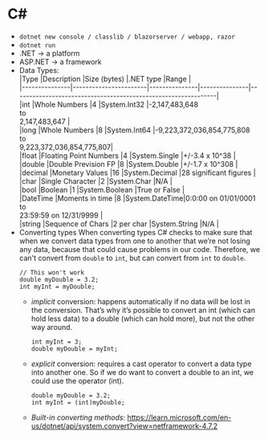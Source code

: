 # C#

- `dotnet new console / classlib / blazorserver / webapp, razor`
- `dotnet run`
- .NET -> a platform
- ASP.NET -> a framework
- Data Types:  
  |Type |Description |Size (bytes) |.NET type |Range |  
  |---------------|-----------------------|---------------|---------------|---------------------------------------------------------------|  
  |int |Whole Numbers |4 |System.Int32 |-2,147,483,648<br/>to<br/>2,147,483,647 |  
  |long |Whole Numbers |8 |System.Int64 |-9,223,372,036,854,775,808<br/>to<br/>9,223,372,036,854,775,807|  
  |float |Floating Point Numbers |4 |System.Single |+/-3.4 x 10^38 |  
  |double |Double Prevision FP |8 |System.Double |+/-1.7 x 10^308 |  
  |decimal |Monetary Values |16 |System.Decimal |28 significant figures |  
  |char |Single Character |2 |System.Char |N/A |  
  |bool |Boolean |1 |System.Boolean |True or False |  
  |DateTime |Moments in time |8 |System.DateTime|0:0:00 on 01/01/0001<br/>to<br/>23:59:59 on 12/31/9999 |  
  |string |Sequence of Chars |2 per char |System.String |N/A |
- Converting types
  When converting types C# checks to make sure that when we convert data types from one to another that we’re not losing any data, because that could cause problems in our code. Therefore, we can't convert from `double` to `int`, but can convert from `int` to `double`.
  ```
  // This won't work
  double myDouble = 3.2;
  int myInt = myDouble;
  ```
  - _implicit_ conversion: happens automatically if no data will be lost in the conversion. That’s why it’s possible to convert an int (which can hold less data) to a double (which can hold more), but not the other way around.
    ```
    int myInt = 3;
    double myDouble = myInt;
    ```
  - _explicit_ conversion: requires a cast operator to convert a data type into another one. So if we do want to convert a double to an int, we could use the operator (int).
    ```
    double myDouble = 3.2;
    int myInt = (int)myDouble;
    ```
  - _Built-in converting methods_: https://learn.microsoft.com/en-us/dotnet/api/system.convert?view=netframework-4.7.2
